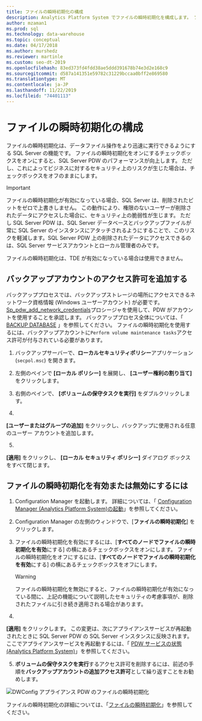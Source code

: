 ```yaml
---
title: ファイルの瞬時初期化の構成
description: Analytics Platform System でファイルの瞬時初期化を構成します。 ファイルの瞬時初期化は、データファイル操作をより迅速に実行できるようにする SQL Server の機能です。
author: mzaman1
ms.prod: sql
ms.technology: data-warehouse
ms.topic: conceptual
ms.date: 04/17/2018
ms.author: murshedz
ms.reviewer: martinle
ms.custom: seo-dt-2019
ms.openlocfilehash: 83ed373fd4fdd38ae5ddd391678b74e3d2e168c9
ms.sourcegitcommit: d587a141351e59782c31229bccaa0bff2e869580
ms.translationtype: MT
ms.contentlocale: ja-JP
ms.lasthandoff: 11/22/2019
ms.locfileid: "74401113"
---
```

# <a name="instant-file-initialization-configuration"></a>ファイルの瞬時初期化の構成
ファイルの瞬時初期化は、データファイル操作をより迅速に実行できるようにする SQL Server の機能です。 ファイルの瞬時初期化をオンにするチェックボックスをオンにすると、SQL Server PDW のパフォーマンスが向上します。 ただし、これによってビジネスに対するセキュリティ上のリスクが生じた場合は、チェックボックスをオフのままにします。  
  
> [!IMPORTANT]  
> ファイルの瞬時初期化が有効になっている場合、SQL Server は、削除されたビットをゼロで上書きしません。  この動作により、権限のないユーザーが削除されたデータにアクセスした場合に、セキュリティ上の脆弱性が生じます。 ただし SQL Server PDW は、SQL Server データベースとバックアップファイルが常に SQL Server のインスタンスにアタッチされるようにすることで、このリスクを軽減します。SQL Server PDW 上の削除されたデータにアクセスできるのは、SQL Server サービスアカウントとローカル管理者のみです。  
  
ファイルの瞬時初期化は、TDE が有効になっている場合は使用できません。  
  
## <a name="add-permission-for-the-backup-account"></a>バックアップアカウントのアクセス許可を追加する  
バックアッププロセスでは、バックアップストレージの場所にアクセスできるネットワーク資格情報 (Windows ユーザーアカウント) が必要です。 [Sp_pdw_add_network_credentials](../relational-databases/system-stored-procedures/sp-pdw-add-network-credentials-sql-data-warehouse.md)プロシージャを使用して、PDW がアカウントを使用することを承認します。 バックアッププロセス全体については、「 [BACKUP DATABASE](../t-sql/statements/backup-database-parallel-data-warehouse.md) 」を参照してください。 ファイルの瞬時初期化を使用するには、バックアップアカウントに`Perform volume maintenance tasks`アクセス許可が付与されている必要があります。  
  
1.  バックアップサーバーで、**ローカルセキュリティポリシー**アプリケーション (`secpol.msc`) を開きます。  
  
2.  左側のペインで **[ローカル ポリシー]** を展開し、 **[ユーザー権利の割り当て]** をクリックします。  
  
3.  右側のペインで、 **[ボリュームの保守タスクを実行]** をダブルクリックします。  
  
4.  
  **[ユーザーまたはグループの追加]** をクリックし、バックアップに使用される任意のユーザー アカウントを追加します。  
  
5.  
  **[適用]** をクリックし、 **[ローカル セキュリティ ポリシー]** ダイアログ ボックスをすべて閉じます。  
  
## <a name="to-turn-instant-file-initialization-on-or-off"></a>ファイルの瞬時初期化を有効または無効にするには  
  
1.  Configuration Manager を起動します。 詳細については、「 [Configuration Manager &#40;Analytics Platform System&#41;の起動](launch-the-configuration-manager.md)」を参照してください。  
  
2.  Configuration Manager の左側のウィンドウで、[**ファイルの瞬時初期化**] をクリックします。  
  
3.  ファイルの瞬時初期化を有効にするには、[**すべてのノードでファイルの瞬時初期化を有効**にする] の横にあるチェックボックスをオンにします。 ファイルの瞬時初期化をオフにするには、[**すべてのノードでファイルの瞬時初期化を有効**にする] の横にあるチェックボックスをオフにします。  
  
    > [!WARNING]  
    > ファイルの瞬時初期化を無効にすると、ファイルの瞬時初期化が有効になっている間に、上記の機能について説明したセキュリティの考慮事項が、削除されたファイルに引き続き適用される場合があります。  
  
4.  
  **[適用]** をクリックします。 この変更は、次にアプライアンスサービスが再起動されたときに SQL Server PDW の SQL Server インスタンスに反映されます。 ここでアプライアンスサービスを再起動するには、「 [PDW サービスの状態 &#40;Analytics Platform System&#41;](pdw-services-status.md)」を参照してください。  
  
5.  **ボリュームの保守タスクを実行**するアクセス許可を削除するには、前述の手順を**バックアップアカウントの追加アクセス許可**として繰り返すことをお勧めします。  
  
![DWConfig アプライアンス PDW のファイルの瞬時初期化](./media/instant-file-initialization-configuration/SQL_Server_PDW_DWConfig_ApplPDWInstant.png "SQL_Server_PDW_DWConfig_ApplPDWInstant")  
  
ファイルの瞬時初期化の詳細については、「[ファイルの瞬時初期化](https://technet.microsoft.com/library/ms175935(v=SQL.105).aspx)」を参照してください。  
  
